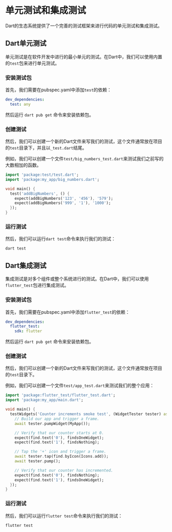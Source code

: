 # 单元测试和集成测试

Dart的生态系统提供了一个完善的测试框架来进行代码的单元测试和集成测试。

## Dart单元测试

单元测试是在软件开发中进行的最小单元的测试。在Dart中，我们可以使用内置的`test`包来进行单元测试。

### 安装测试包

首先，我们需要在pubspec.yaml中添加`test`的依赖：

```yaml
dev_dependencies:
  test: any
```

然后运行 `dart pub get` 命令来安装依赖包。

### 创建测试

然后，我们可以创建一个新的Dart文件来写我们的测试，这个文件通常放在项目的`test`目录下，并且以`_test.dart`结尾。

例如，我们可以创建一个文件`test/big_numbers_test.dart`来测试我们之前写的大数相加的函数。

```dart
import 'package:test/test.dart';
import 'package:my_app/big_numbers.dart';

void main() {
  test('addBigNumbers', () {
    expect(addBigNumbers('123', '456'), '579');
    expect(addBigNumbers('999', '1'), '1000');
  });
}
```

### 运行测试

然后，我们可以运行`dart test`命令来执行我们的测试：

```shell
dart test
```

## Dart集成测试

集成测试是对多个组件或整个系统进行的测试。在Dart中，我们可以使用`flutter_test`包进行集成测试。

###  安装测试包

首先，我们需要在pubspec.yaml中添加`flutter_test`的依赖：

```yaml
dev_dependencies:
  flutter_test:
    sdk: flutter
```

然后运行 `dart pub get` 命令来安装依赖包。

### 创建测试

然后，我们可以创建一个新的Dart文件来写我们的测试，这个文件通常放在项目的`test`目录下。

例如，我们可以创建一个文件`test/app_test.dart`来测试我们的整个应用：

```dart
import 'package:flutter_test/flutter_test.dart';
import 'package:my_app/main.dart';

void main() {
  testWidgets('Counter increments smoke test', (WidgetTester tester) async {
    // Build our app and trigger a frame.
    await tester.pumpWidget(MyApp());

    // Verify that our counter starts at 0.
    expect(find.text('0'), findsOneWidget);
    expect(find.text('1'), findsNothing);

    // Tap the '+' icon and trigger a frame.
    await tester.tap(find.byIcon(Icons.add));
    await tester.pump();

    // Verify that our counter has incremented.
    expect(find.text('0'), findsNothing);
    expect(find.text('1'), findsOneWidget);
  });
}
```

### 运行测试

然后，我们可以运行`flutter test`命令来执行我们的测试：

```shell
flutter test
```